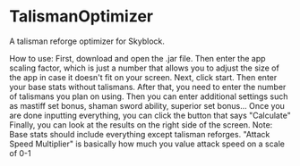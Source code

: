 # TalismanOptimizer
A talisman reforge optimizer for Skyblock.

How to use:
First, download and open the .jar file. Then enter the app scaling factor, which is just a number that allows you to adjust the size of the app in case it doesn't fit on your screen.
Next, click start.
Then enter your base stats without talismans.
After that, you need to enter the number of talismans you plan on using.
Then you can enter additional settings such as mastiff set bonus, shaman sword ability, superior set bonus...
Once you are done inputting everything, you can click the button that says "Calculate"
Finally, you can look at the results on the right side of the screen.
Note: Base stats should include everything except talisman reforges. 
"Attack Speed Multiplier" is basically how much you value attack speed on a scale of 0-1
